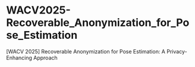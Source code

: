 # WACV2025-Recoverable_Anonymization_for_Pose_Estimation
[WACV 2025] Recoverable Anonymization for Pose Estimation: A Privacy-Enhancing Approach
